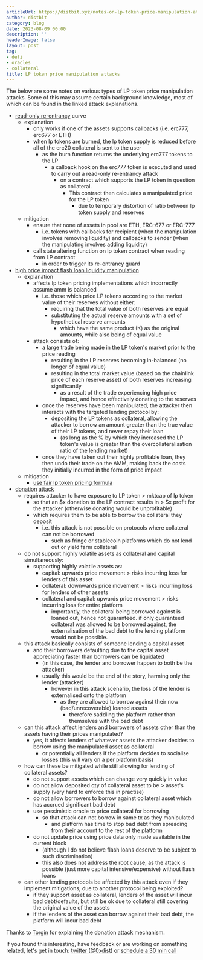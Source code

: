 ```yaml
---
articleUrl: https://distbit.xyz/notes-on-lp-token-price-manipulation-attacks
author: distbit
category: blog
date: 2023-08-09 00:00
description: ''
headerImage: false
layout: post
tag:
- defi
- oracles
- collateral
title: LP token price manipulation attacks
---
```



 

The below are some notes on various types of LP token price manipulation attacks. Some of this may assume certain background knowledge, most of which can be found in the linked attack explanations.

- [read-only re-entrancy](https://chainsecurity.com/curve-lp-oracle-manipulation-post-mortem/) curve
	- explanation 
		- only works if one of the assets supports callbacks (i.e. erc777, erc677 or ETH)
		- when lp tokens are burned, the lp token supply is reduced before all of the erc20 collateral is sent to the user
			- as the burn function returns the underlying erc777 tokens to the LP
				- a callback hook on the erc777 token is executed and used to carry out a read-only re-entrancy attack 
					- on a contract which supports the LP token in question as collateral.
						- This contract then calculates a manipulated price for the LP token
							- due to temporary distortion of ratio between lp token supply and reserves
	- mitigation
		- ensure that none of assets in pool are ETH, ERC-677 or ERC-777
			- i.e. tokens with callbacks for recipient (when the manipulation involves removing liquidity) and callbacks to sender (when the manipulating involves adding liquidity)
		- call state altering function on lp token contract when reading from LP contract
			- in order to trigger its re-entrancy guard
- [high price impact flash loan liquidity manipulation](https://cmichel.io/pricing-lp-tokens/)
	- explanation
		- affects lp token pricing implementations which incorrectly assume amm is balanced
			- i.e. those which price LP tokens according to the market value of their reserves without either:
				- requiring that the total value of both reserves are equal
				- substituting the actual reserve amounts with a set of hypothetical reserve amounts
					- which have the same product (K) as the original amounts, while also being of equal value
		- attack consists of:
			- a large trade being made in the LP token's market prior to the price reading
				- resulting in the LP reserves becoming in-balanced (no longer of equal value)
				- resulting in the total market value (based on the chainlink price of each reserve asset) of both reserves increasing significantly
					- as a result of the trade experiencing high price impact, and hence effectively donating to the reserves
			- once the reserves have been manipulated, the attacker then interacts with the targeted lending protocol by:
				- depositing the LP tokens as collateral, allowing the attacker to borrow an amount greater than the true value of their LP tokens, and never repay their loan
					- (as long as the % by which they increased the LP token's value is greater than the overcollateralisation ratio of the lending market)
			- once they have taken out their highly profitable loan, they then undo their trade on the AMM, making back the costs they initially incurred in the form of price impact
	- mitigation
		-  [use fair lp token pricing formula](https://blog.alphaventuredao.io/fair-lp-token-pricing/)
- [donation](https://blog.lodestarfinance.io/post-mortem-summary-13f5fe0bb336) [attack](https://blockauditreport.medium.com/lodestar-finance-6-5-million-exploit-decrypted-blockaudit-675026b9dd12)
	- requires attacker to have exposure to LP token > mktcap of lp token
		- so that an $x donation to the LP contract results in > $x profit for the attacker (otherwise donating would be unprofitable)
		- which requires them to be able to borrow the collateral they deposit
			- i.e. this attack is not possible on protocols where collateral can not be borrowed
				- such as fringe or stablecoin platforms which do not lend out or yield farm collateral
	- do not support highly volatile assets as collateral and capital simultaneously:
		- supporting highly volatile assets as:
			- capital: upwards price movement > risks incurring loss for lenders of this asset
			- collateral: downwards price movement > risks incurring loss for lenders of other assets
			- collateral and capital: upwards price movement > risks incurring loss for entire platform 
				- importantly, the collateral being borrowed against is loaned out, hence not guaranteed. if only guaranteed collateral was allowed to be borrowed against, the externalisation of the bad debt to the lending platform would not be possible. 
	- this attack basically consists of someone lending a capital asset
		- and their borrowers defaulting due to the capital asset appreciating faster than borrowers can be liquidated
			- (in this case, the lender and borrower happen to both be the attacker)
			- usually this would be the end of the story, harming only the lender (attacker)
				- however in this attack scenario, the loss of the lender is externalised onto the platform
					- as they are allowed to borrow against their now (bad/unrecoverable) loaned assets
						- therefore saddling the platform rather than themselves with the bad debt
	- can this attack affect lenders and borrowers of assets other than the assets having their prices manipulated?
		- yes, it affects lenders of whatever assets the attacker decides to borrow using the manipulated asset as collateral
			- or potentially all lenders if the platform decides to socialise losses (this will vary on a per platform basis)
	- how can these be mitigated while still allowing for lending of collateral assets?
		- do not support assets which can change very quickly in value
		- do not allow deposited qty of collateral asset to be > asset's supply (very hard to enforce this in practise)
		- do not allow borrowers to borrow against collateral asset which has accrued significant bad debt
		- use pessimistic oracle to price collateral for borrowing
			- so that attack can not borrow in same tx as they manipulated
				- and platform has time to stop bad debt from spreading from their account to the rest of the platform
		- do not update price using price data only made available in the current block
			- (although I do not believe flash loans deserve to be subject to such discrimination)
			- this also does not address the root cause, as the attack is possible (just more capital intensive/expensive) without flash loans
	- can other lending protocols be affected by this attack even if they implement mitigations, due to another protocol being exploited?
		- if they support asset as collateral, lenders of the asset will incur bad debt/defaults, but still be ok due to collateral still covering the original value of the assets
		- if the lenders of the asset can borrow against their bad debt, the platform will incur bad debt


Thanks to [Torgin](https://twitter.com/MTorgin) for explaining the donation attack mechanism.

If you found this interesting, have feedback or are working on something related, let's get in touch: [twitter (@0xdist)](https://twitter.com/0xdist) or [schedule a 30 min call](https://cal.com/distbit/30min)